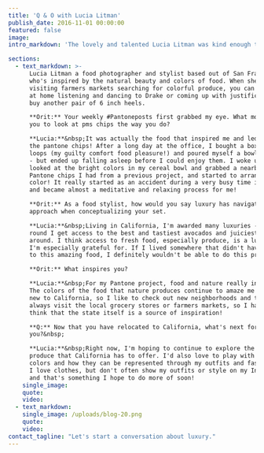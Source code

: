 ```yaml
---
title: 'Q & O with Lucia Litman'
publish_date: 2016-11-01 00:00:00
featured: false
image:
intro_markdown: 'The lovely and talented Lucia Litman was kind enough to chat with me the other day, and share how food has been an inspiration for her creative eye.​'

sections:
  - text_markdown: >-
      Lucia Litman a food photographer and stylist based out of San Francisco
      who's inspired by the natural beauty and colors of food. When she's not
      visiting farmers markets searching for colorful produce, you can find her
      at home listening and dancing to Drake or coming up with justifications to
      buy another pair of 6 inch heels.

      **Orit:** Your weekly #Pantoneposts first grabbed my eye. What motivated
      you to look at pms chips the way you do?

      **Lucia:**&nbsp;It was actually the food that inspired me and led me to use
      the pantone chips! After a long day at the office, I bought a box of fruit
      loops (my guilty comfort food pleasure!) and poured myself a bowl to enjoy
      - but ended up falling asleep before I could enjoy them. I woke up and
      looked at the bright colors in my cereal bowl and grabbed a nearby set of
      Pantone chips I had from a previous project, and started to arrange them by
      color! It really started as an accident during a very busy time in my life,
      and became almost a meditative and relaxing process for me!

      **Orit:** As a food stylist, how would you say luxury has navigated your
      approach when conceptualizing your set.

      **Lucia:**&nbsp;Living in California, I'm awarded many luxuries - year
      round I get access to the best and tastiest avocados and juiciest fruit
      around. I think access to fresh food, especially produce, is a luxury that
      I'm especially grateful for. If I lived somewhere that didn't have access
      to this amazing food, I definitely wouldn't be able to do this project!

      **Orit:** What inspires you?

      **Lucia:**&nbsp;For my Pantone project, food and nature really inspire me.
      The colors of the food that nature produces continue to amaze me! I'm still
      new to California, so I like to check out new neighborhoods and towns and
      always visit the local grocery stores or farmers markets, so I have to
      think that the state itself is a source of inspiration!

      **Q:** Now that you have relocated to California, what's next for
      you?&nbsp;

      **Lucia:**&nbsp;Right now, I'm hoping to continue to explore the amazing
      produce that California has to offer. I'd also love to play with Pantone
      colors and how they can be represented through my outfits and fashion.
      I love clothes, but don't often show my outfits or style on my Instagram,
      and that's something I hope to do more of soon!​
    single_image:
    quote:
    video:
  - text_markdown:
    single_image: /uploads/blog-20.png
    quote:
    video:
contact_tagline: "Let's start a conversation about luxury."
---
```



